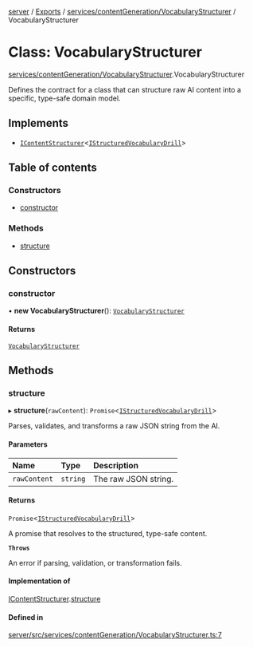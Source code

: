 [server](../README.md) / [Exports](../modules.md) / [services/contentGeneration/VocabularyStructurer](../modules/services_contentGeneration_VocabularyStructurer.md) / VocabularyStructurer

# Class: VocabularyStructurer

[services/contentGeneration/VocabularyStructurer](../modules/services_contentGeneration_VocabularyStructurer.md).VocabularyStructurer

Defines the contract for a class that can structure raw AI content
into a specific, type-safe domain model.

## Implements

- [`IContentStructurer`](../interfaces/services_contentGeneration_IContentStructurer.IContentStructurer.md)\<[`IStructuredVocabularyDrill`](../interfaces/types_Content.IStructuredVocabularyDrill.md)\>

## Table of contents

### Constructors

- [constructor](services_contentGeneration_VocabularyStructurer.VocabularyStructurer.md#constructor)

### Methods

- [structure](services_contentGeneration_VocabularyStructurer.VocabularyStructurer.md#structure)

## Constructors

### constructor

• **new VocabularyStructurer**(): [`VocabularyStructurer`](services_contentGeneration_VocabularyStructurer.VocabularyStructurer.md)

#### Returns

[`VocabularyStructurer`](services_contentGeneration_VocabularyStructurer.VocabularyStructurer.md)

## Methods

### structure

▸ **structure**(`rawContent`): `Promise`\<[`IStructuredVocabularyDrill`](../interfaces/types_Content.IStructuredVocabularyDrill.md)\>

Parses, validates, and transforms a raw JSON string from the AI.

#### Parameters

| Name | Type | Description |
| :------ | :------ | :------ |
| `rawContent` | `string` | The raw JSON string. |

#### Returns

`Promise`\<[`IStructuredVocabularyDrill`](../interfaces/types_Content.IStructuredVocabularyDrill.md)\>

A promise that resolves to the structured, type-safe content.

**`Throws`**

An error if parsing, validation, or transformation fails.

#### Implementation of

[IContentStructurer](../interfaces/services_contentGeneration_IContentStructurer.IContentStructurer.md).[structure](../interfaces/services_contentGeneration_IContentStructurer.IContentStructurer.md#structure)

#### Defined in

[server/src/services/contentGeneration/VocabularyStructurer.ts:7](https://github.com/niklas-joh/french-learning-platform/blob/df287cd90d2fc20ebbe1da4bb7d2c97b195a5de7/server/src/services/contentGeneration/VocabularyStructurer.ts#L7)
